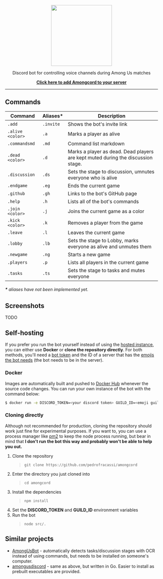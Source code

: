 <div align="center">
  <img height="200" src="https://svgshare.com/i/PXE.svg">
  <p>Discord bot for controlling voice channels during Among Us matches</p>
  <a href="https://amongcord.pedrofracassi.me/add"><b>Click here to add Amongcord to your server</b></a>
</div>

---

## Commands

| Command | Aliases* | Description |
|-|-|-|
| `.add` | `.invite` | Shows the bot's invite link |
| `.alive <color>` | `.a` | Marks a player as alive |
| `.commandsmd` | `.md` | Command list markdown |
| `.dead <color>` | `.d` |  Marks a player as dead. Dead players are kept muted during the discussion stage. |
| `.discussion` | `.ds` | Sets the stage to discussion, umnutes everyone who is alive |
| `.endgame` | `.eg` | Ends the current game |
| `.github` | `.gh` | Links to the bot's GitHub page |
| `.help` | `.h` | Lists all of the bot's commands |
| `.join <color>` | `.j` | Joins the current game as a color |
| `.kick <color>` | `.k` | Removes a player from the game |
| `.leave` | `.l` | Leaves the current game |
| `.lobby` | `.lb` | Sets the stage to Lobby, marks everyone as alive and unmutes them |
| `.newgame` | `.ng` | Starts a new game |
| `.players` | `.p` | Lists all players in the current game |
| `.tasks` | `.ts` | Sets the stage to tasks and mutes everyone |

###### **\*** aliases have not been implemented yet.

## Screenshots

TODO

## Self-hosting

If you prefer you run the bot yourself instead of using the [hosted instance](https://amongcord.pedrofracassi.me/add), you can either use **Docker** or **clone the repository directly**. For both methods, you'll need a  [bot token](https://github.com/reactiflux/discord-irc/wiki/Creating-a-discord-bot-&-getting-a-token) and the ID of a server that has the [emojis the bot needs](https://github.com/pedrofracassi/amongcord/tree/master/emojis) (the bot needs to be in the server).

### Docker

Images are automatically built and pushed to [Docker Hub](https://hub.docker.com/r/pedrofracassi/amongcord) whenever the source code changes. You can run your own instance of the bot with the command below:

```bash
$ docker run -e DISCORD_TOKEN=<your discord token> GUILD_ID=<emoji guild id> -d pedrofracassi/amongcord
```

### Cloning directly

Although not recommended for production, cloning the repository should work just fine for experimental purposes. If you want to, you can use a process manager like [pm2](https://pm2.keymetrics.io/) to keep the node process running, but bear in mind that **I don't run the bot this way and probably won't be able to help you out.**

1. Clone the repository
   > `git clone https://github.com/pedrofracassi/amongcord`
2. Enter the directory you just cloned into
   > `cd amongcord`
3. Install the dependencies
   > `npm install`
4. Set the **DISCORD_TOKEN** and **GUILD_ID** environment variables
5. Run the bot
   > `node src/.`

## Similar projects

- [AmongUsBot](https://github.com/alpharaoh/AmongUsBot) - automatically detects tasks/discussion stages with OCR instead of using commands, but needs to be installed on someone's computer.
- [amongusdiscord](https://github.com/denverquane/amongusdiscord) - same as above, but written in Go. Easier to install as prebuilt executables are provided.